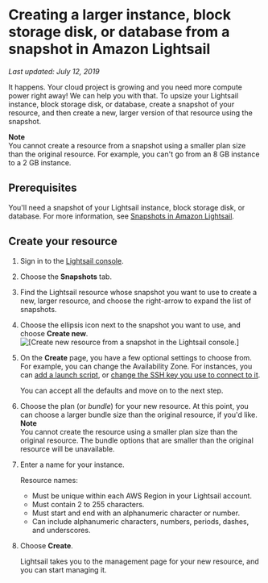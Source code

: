 # Creating a larger instance, block storage disk, or database from a snapshot in Amazon Lightsail<a name="how-to-create-larger-instance-from-snapshot-using-console"></a>

 *Last updated: July 12, 2019* 

It happens\. Your cloud project is growing and you need more compute power right away\! We can help you with that\. To upsize your Lightsail instance, block storage disk, or database, create a snapshot of your resource, and then create a new, larger version of that resource using the snapshot\.

**Note**  
You cannot create a resource from a snapshot using a smaller plan size than the original resource\. For example, you can't go from an 8 GB instance to a 2 GB instance\.

## Prerequisites<a name="create-larger-instance-from-snapshot-using-console-prerequisites"></a>

You'll need a snapshot of your Lightsail instance, block storage disk, or database\. For more information, see [Snapshots in Amazon Lightsail](understanding-instance-snapshots-in-amazon-lightsail.md)\.

## Create your resource<a name="create-larger-resource-from-snapshot"></a>

1. Sign in to the [Lightsail console](https://lightsail.aws.amazon.com/)\.

1. Choose the **Snapshots** tab\.

1. Find the Lightsail resource whose snapshot you want to use to create a new, larger resource, and choose the right\-arrow to expand the list of snapshots\.

1. Choose the ellipsis icon next to the snapshot you want to use, and choose **Create new**\.  
![\[Create new resource from a snapshot in the Lightsail console.\]](https://d9yljz1nd5001.cloudfront.net/en_us/cdafd3c2a6d9edfefee89eda217b0068/images/amazon-lightsail-create-resource-from-snapshot-menu-option.png)

1. On the **Create** page, you have a few optional settings to choose from\. For example, you can change the Availability Zone\. For instances, you can [add a launch script](lightsail-how-to-configure-server-additional-data-shell-script.md), or [change the SSH key you use to connect to it](understanding-ssh-in-amazon-lightsail.md)\.

   You can accept all the defaults and move on to the next step\.

1. Choose the plan \(or *bundle*\) for your new resource\. At this point, you can choose a larger bundle size than the original resource, if you'd like\.
**Note**  
You cannot create the resource using a smaller plan size than the original resource\. The bundle options that are smaller than the original resource will be unavailable\.

1. Enter a name for your instance\.

   Resource names:
   + Must be unique within each AWS Region in your Lightsail account\.
   + Must contain 2 to 255 characters\.
   + Must start and end with an alphanumeric character or number\.
   + Can include alphanumeric characters, numbers, periods, dashes, and underscores\.

1. Choose **Create**\.

   Lightsail takes you to the management page for your new resource, and you can start managing it\.